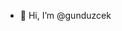 - 👋 Hi, I’m @gunduzcek

<!---
gunduzcek is a repository because its `README.md` appears on your GitHub profile.

--->
